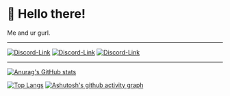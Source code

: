 # 👋 Hello there!

Me and ur gurl.

___
[![Discord-Link](https://img.shields.io/badge/Discord-5865F2?style=for-the-badge&logo=discord&logoColor=black)](https://discord.gg/fuf8t4JWDV)
[![Discord-Link](https://img.shields.io/badge/Visual_Studio_Code-0078D4?style=for-the-badge&logo=visual%20studio%20code&logoColor=black)](https://discord.gg/fuf8t4JWDV)
[![Discord-Link](https://img.shields.io/badge/manjaro-35BF5C?style=for-the-badge&logo=manjaro&logoColor=black)](https://discord.gg/fuf8t4JWDV)
___



[![Anurag's GitHub stats](https://github-readme-stats.vercel.app/api?username=shell1010&count_private=true&theme=dracula&show_icons=true)](https://discord.gg/fuf8t4JWDV)

[![Top Langs](https://github-readme-stats.vercel.app/api/top-langs/?username=shell1010&theme=dracula&show_icons=true&count_private=true)](https://discord.gg/fuf8t4JWDV)
[![Ashutosh's github activity graph](https://activity-graph.herokuapp.com/graph?username=shell1010&theme=dracula)](https://discord.gg/fuf8t4JWDV)

<!---
Shell1010/Shell1010 is a ✨ special ✨ repository because its `README.md` (this file) appears on your GitHub profile.
You can click the Preview link to take a look at your changes.
--->
